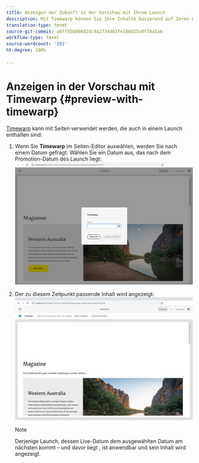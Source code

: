 ```yaml
---
title: Anzeigen der Zukunft in der Vorschau mit Ihrem Launch
description: Mit Timewarp können Sie Ihre Inhalte basierend auf Ihren Launches anzeigen.
translation-type: tm+mt
source-git-commit: a0ff556098d2dc9a2734401fe180d25c0f78a5a6
workflow-type: tm+mt
source-wordcount: '101'
ht-degree: 100%

---
```



# Anzeigen in der Vorschau mit Timewarp {#preview-with-timewarp}

[Timewarp](/help/sites-cloud/authoring/features/page-versions.md#timewarp) kann mit Seiten verwendet werden, die auch in einem Launch enthalten sind:

1. Wenn Sie **Timewarp** im Seiten-Editor auswählen, werden Sie nach einem Datum gefragt. Wählen Sie ein Datum aus, das nach dem Promotion-Datum des Launch liegt:
   ![Navigieren zum Launch über den Seiten-Editor](/help/sites-cloud/authoring/assets/launches-timewarp-01.png)

1. Der zu diesem Zeitpunkt passende Inhalt wird angezeigt:
   ![Navigieren zum Launch über den Seiten-Editor](/help/sites-cloud/authoring/assets/launches-timewarp-02.png)

   >[!NOTE]
   >
   >Derjenige Launch, dessen Live-Datum dem ausgewählten Datum am nächsten kommt – und davor liegt , ist anwendbar und sein Inhalt wird angezeigt.
